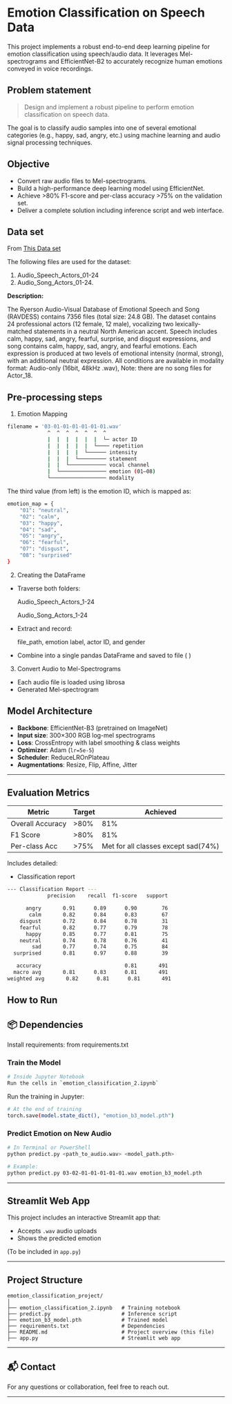 
# Emotion Classification on Speech Data

This project implements a robust end-to-end deep learning pipeline for emotion classification using speech/audio data. It leverages Mel-spectrograms and EfficientNet-B2 to accurately recognize human emotions conveyed in voice recordings.


## Problem statement
> Design and implement a robust pipeline to perform emotion classification on speech data.

The goal is to classify audio samples into one of several emotional categories (e.g., happy, sad, angry, etc.) using machine learning and audio signal processing techniques.

## Objective
- Convert raw audio files to Mel-spectrograms.
- Build a high-performance deep learning model using EfficientNet.
- Achieve >80% F1-score and per-class accuracy >75% on the validation set.
- Deliver a complete solution including inference script and web interface.

## Data set
From [This Data set](https://zenodo.org/records/1188976#.XCx-tc9KhQI)

The following files are used for the  dataset:
1. Audio_Speech_Actors_01-24
2. Audio_Song_Actors_01-24.

**Description:**

The Ryerson Audio-Visual Database of Emotional Speech and Song (RAVDESS) contains 7356 files (total size: 24.8 GB). The dataset contains 24 professional actors (12 female, 12 male), vocalizing two lexically-matched statements in a neutral North American accent. Speech includes calm, happy, sad, angry, fearful, surprise, and disgust expressions, and song contains calm, happy, sad, angry, and fearful emotions. Each expression is produced at two levels of emotional intensity (normal, strong), with an additional neutral expression. All conditions are available in modality format: Audio-only (16bit, 48kHz .wav),  Note: there are no song files for Actor_18.





## Pre-processing steps

1. Emotion Mapping
```bash
filename = '03-01-01-01-01-01-01.wav'
             ^  ^  ^  ^  ^  ^  ^
             |  |  |  |  |  |  └─ actor ID
             |  |  |  |  |  └──── repetition
             |  |  |  |  └────── intensity
             |  |  |  └───────── statement
             |  |  └──────────── vocal channel
             |  └─────────────── emotion (01–08)
             └────────────────── modality

```
The third value (from left) is the emotion ID, which is mapped as:

```bash
emotion_map = {
    "01": "neutral",
    "02": "calm",
    "03": "happy",
    "04": "sad",
    "05": "angry",
    "06": "fearful",
    "07": "disgust",
    "08": "surprised"
}
```
2. Creating the DataFrame

- Traverse both folders:

   Audio_Speech_Actors_1-24

   Audio_Song_Actors_1-24

- Extract and record:

  file_path, emotion label, actor ID, and gender

- Combine into a single pandas DataFrame and saved to file ( )

3. Convert Audio to Mel-Spectrograms
- Each audio file is loaded using librosa
- Generated Mel-spectrogram




## Model Architecture

- **Backbone**: EfficientNet-B3 (pretrained on ImageNet)
- **Input size**: 300×300 RGB log-mel spectrograms
- **Loss**: CrossEntropy with label smoothing & class weights
- **Optimizer**: Adam (`lr=5e-5`)
- **Scheduler**: ReduceLROnPlateau
- **Augmentations**: Resize, Flip, Affine, Jitter

---



## Evaluation Metrics

| Metric          | Target       | Achieved   |
|-----------------|--------------|------------|
| Overall Accuracy| >80%         | 81%         |
| F1 Score        | >80%         |  81%       |
| Per-class Acc   | >75%         | Met for all classes except sad(74%) |

Includes detailed:
- Classification report
 ```bash
--- Classification Report ---
              precision    recall  f1-score   support

       angry       0.91      0.89      0.90        76
        calm       0.82      0.84      0.83        67
     disgust       0.72      0.84      0.78        31
     fearful       0.82      0.77      0.79        78
       happy       0.85      0.77      0.81        75
     neutral       0.74      0.78      0.76        41
         sad       0.77      0.74      0.75        84
   surprised       0.81      0.97      0.88        39

    accuracy                           0.81       491
   macro avg       0.81      0.83      0.81       491
weighted avg       0.82      0.81      0.81       491
```



## How to Run
## 📦 Dependencies

Install requirements: from requirements.txt

### Train the Model
```bash
# Inside Jupyter Notebook
Run the cells in `emotion_classification_2.ipynb`
```
Run the training in Jupyter:
```bash
# At the end of training
torch.save(model.state_dict(), "emotion_b3_model.pth")
```

### Predict Emotion on New Audio
```bash
# In Terminal or PowerShell
python predict.py <path_to_audio.wav> <model_path.pth>

# Example:
python predict.py 03-02-01-01-01-01-01.wav emotion_b3_model.pth
```
---

## Streamlit Web App

This project includes an interactive Streamlit app that:
- Accepts `.wav` audio uploads
- Shows the predicted emotion

(To be included in `app.py`)

---

##  Project Structure

```
emotion_classification_project/
│
├── emotion_classification_2.ipynb   # Training notebook
├── predict.py                       # Inference script
├── emotion_b3_model.pth             # Trained model
├── requirements.txt                 # Dependencies
├── README.md                        # Project overview (this file)
├── app.py                           # Streamlit web app
```

---

## 📬 Contact

For any questions or collaboration, feel free to reach out.

---
